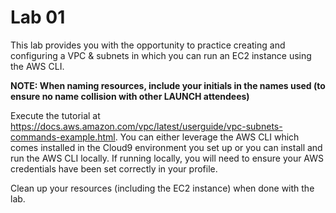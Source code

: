 # Lab 01

This lab provides you with the opportunity to practice creating and configuring a VPC & subnets in which you can run an EC2 instance using the AWS CLI.

**NOTE: When naming resources, include your initials in the names used (to ensure no name collision with other LAUNCH attendees)**

Execute the tutorial at https://docs.aws.amazon.com/vpc/latest/userguide/vpc-subnets-commands-example.html. You can either leverage the AWS CLI which comes installed in the Cloud9 environment you set up or you can install and run the AWS CLI locally. If running locally, you will need to ensure your AWS credentials have been set correctly in your profile.

Clean up your resources (including the EC2 instance) when done with the lab.